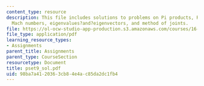 ```yaml
---
content_type: resource
description: This file includes solutions to problems on Pi products, Reynolds and
  Mach numbers, eigenvalues?and?eigenvectors, and method of joints.
file: https://ol-ocw-studio-app-production.s3.amazonaws.com/courses/16-01-unified-engineering-i-ii-iii-iv-fall-2005-spring-2006/98ba7a4120363cb84e4ac85da2dc1fb4_pset9_sol.pdf
file_type: application/pdf
learning_resource_types:
- Assignments
parent_title: Assignments
parent_type: CourseSection
resourcetype: Document
title: pset9_sol.pdf
uid: 98ba7a41-2036-3cb8-4e4a-c85da2dc1fb4
---
```

